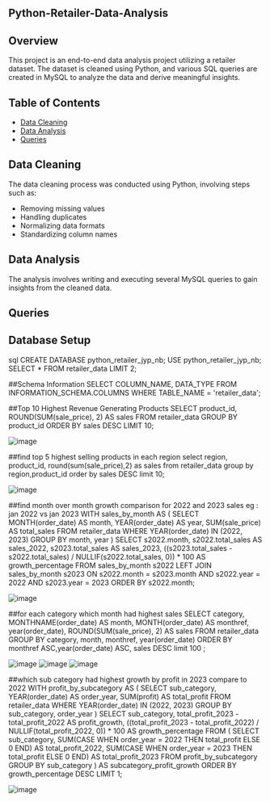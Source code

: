 ## Python-Retailer-Data-Analysis

## Overview
This project is an end-to-end data analysis project utilizing a retailer dataset. The dataset is cleaned using Python, and various SQL queries are created in MySQL to analyze the data and derive meaningful insights.

## Table of Contents
- [Data Cleaning](#data-cleaning)
- [Data Analysis](#data-analysis)
- [Queries](#queries)


## Data Cleaning
The data cleaning process was conducted using Python, involving steps such as:
- Removing missing values
- Handling duplicates
- Normalizing data formats
- Standardizing column names

## Data Analysis
The analysis involves writing and executing several MySQL queries to gain insights from the cleaned data.

## Queries
## Database Setup
sql
CREATE DATABASE python_retailer_jyp_nb;
USE python_retailer_jyp_nb;
SELECT * FROM retailer_data LIMIT 2;

##Schema Information
SELECT COLUMN_NAME, DATA_TYPE FROM INFORMATION_SCHEMA.COLUMNS WHERE TABLE_NAME = 'retailer_data';

##Top 10 Highest Revenue Generating Products
SELECT product_id, ROUND(SUM(sale_price), 2) AS sales
FROM retailer_data
GROUP BY product_id
ORDER BY sales DESC
LIMIT 10;





![image](https://github.com/user-attachments/assets/1394d2df-7e68-427c-9fb2-25e6147c7b5f)






##find top 5 highest selling products in each region
select 
region,
product_id,
round(sum(sale_price),2) as sales
from 
retailer_data
group by 
region,product_id
order by sales DESC
limit 10;






![image](https://github.com/user-attachments/assets/4a9bdac6-630b-44a8-aaf3-f41a06ca5beb)







##find month over month growth comparison for 2022 and 2023 sales eg : jan 2022 vs jan 2023 
WITH sales_by_month AS (
SELECT 
MONTH(order_date) AS month,
YEAR(order_date) AS year,
SUM(sale_price) AS total_sales
FROM 
retailer_data
WHERE 
YEAR(order_date) IN (2022, 2023)
GROUP BY 
month, year
)
SELECT 
s2022.month,
s2022.total_sales AS sales_2022,
s2023.total_sales AS sales_2023,
((s2023.total_sales - s2022.total_sales) / NULLIF(s2022.total_sales, 0)) * 100 AS growth_percentage
FROM 
sales_by_month s2022
LEFT JOIN 
sales_by_month s2023
ON 
s2022.month = s2023.month
AND 
s2022.year = 2022
AND 
s2023.year = 2023
ORDER BY 
s2022.month;





![image](https://github.com/user-attachments/assets/d30bf550-f2ca-442b-b40f-9e18da00e02d)

##for each category which month had highest sales
SELECT category,
MONTHNAME(order_date) AS month,
MONTH(order_date) AS monthref,
year(order_date),
ROUND(SUM(sale_price), 2) AS sales
FROM retailer_data
GROUP BY category, month, monthref, year(order_date)
ORDER BY monthref ASC,year(order_date) ASC, sales DESC
limit 100
;





![image](https://github.com/user-attachments/assets/1c9353ae-2c13-4e17-a61d-18ed7ec4672f)
![image](https://github.com/user-attachments/assets/66785745-c708-4eb5-83f4-6007ba366787)
![image](https://github.com/user-attachments/assets/a271b545-5e5f-4600-8ca4-a4e909b40a10)







##which sub category had highest growth by profit in 2023 compare to 2022
WITH profit_by_subcategory AS (
SELECT 
sub_category,
YEAR(order_date) AS order_year,
SUM(profit) AS total_profit
FROM 
retailer_data
WHERE 
YEAR(order_date) IN (2022, 2023)
GROUP BY 
sub_category, order_year
)
SELECT 
sub_category,
total_profit_2023 - total_profit_2022 AS profit_growth,
((total_profit_2023 - total_profit_2022) / NULLIF(total_profit_2022, 0)) * 100 AS growth_percentage
FROM (
SELECT 
sub_category,
SUM(CASE WHEN order_year = 2022 THEN total_profit ELSE 0 END) AS total_profit_2022,
SUM(CASE WHEN order_year = 2023 THEN total_profit ELSE 0 END) AS total_profit_2023
FROM 
profit_by_subcategory
GROUP BY 
sub_category
) AS subcategory_profit_growth
ORDER BY 
growth_percentage DESC
LIMIT 1;




![image](https://github.com/user-attachments/assets/5009101b-4a8a-42cf-b16f-4f396b2e2d67)
